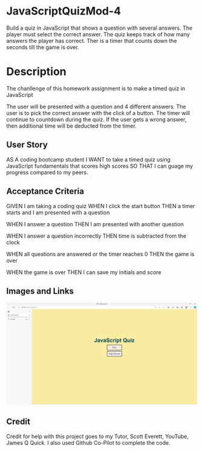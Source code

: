 # JavaScriptQuizMod-4

Build a quiz in JavaScript that shows a question with several answers.  The player must select the correct answer.  The quiz keeps track of how many answers the player has correct. Ther is a timer that counts down the seconds till the game is over.

# Description

The chanllenge of this homework assignment is to make a timed quiz in JavaScript

The user will be presented with a question and 4 different answers.  The user is to pick the correct answer with the click of a button.  The timer will continue to countdown during the quiz. If the user gets a wrong answer, then additional time will be deducted from the timer.

## User Story

AS A coding bootcamp student
I WANT to take a timed quiz using JavaScript fundamentals that scores high scores
SO THAT I can guage my progress compared to my peers.

## Acceptance Criteria

GIVEN I am taking a coding quiz
WHEN I click the start button
THEN a timer starts and I am presented with a question

WHEN I answer a question
THEN I am presented with another question

WHEN I answer a question incorrectly
THEN time is subtracted from the clock

WHEN all questions are answered or the timer reaches 0
THEN the game is over

WHEN the game is over
THEN I can save my initials and score

## Images and Links
![Image of start page](image.png)


## Credit

Credit for help with this project goes to my Tutor, Scott Everett, YouTube, James Q Quick.  I also used Github Co-Pilot to complete the code.

